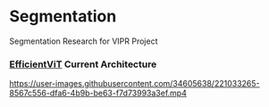 # Segmentation
Segmentation Research for VIPR Project

### [EfficientViT](https://arxiv.org/abs/2205.14756) Current Architecture

https://user-images.githubusercontent.com/34605638/221033265-8567c556-dfa6-4b9b-be63-f7d73993a3ef.mp4



